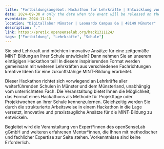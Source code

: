 ```yaml
---
title: "Fortbildungsangebot: Hackathon für Lehrkräfte | Entwicklung von innovativen Ideen und Projekten für digitale Schule"
date: 2024-09-30 # only the date when the event will be released on the website
eventdate: 2024-11-13
location: "Digitallabor Münster | Leonardo Campus 6a | 48149 Münster"
description: "."
link: https://pretix.opensenselab.org/hack1311124/
tags: ["Fortbildung", "Lehrkräfte", "Schule"]
---
```


Sie sind Lehrkraft und möchten innovative Ansätze für eine zeitgemäße MINT-Bildung an Ihrer Schule entwickeln? Dann nehmen Sie an unserem eintägigen Hackathon teil! In diesem inspirierenden Format werden gemeinsam mit weiteren Lehrkräften aus verschiedenen Fachrichtungen kreative Ideen für eine zukunftsfähige MINT-Bildung erarbeitet.

Dieser Hackathon richtet sich vorwiegend an Lehrkräfte aller weiterführenden Schulen in Münster und dem Münsterland, unabhängig vom unterrichteten Fach. Die Veranstaltung bietet Ihnen die Möglichkeit, das Format eines Hackathons als Methode für Projekttage oder Projektwochen an Ihrer Schule kennenzulernen. Gleichzeitig werden Sie durch die strukturierte Arbeitsweise in einem Hackathon in die Lage versetzt, innovative und praxistaugliche Ansätze für die MINT-Bildung zu entwickeln.

Begleitet wird die Veranstaltung von Expert\*innen des openSenseLab gGmbH und weiteren erfahrenen Mentor\*innen, die Ihnen mit methodischer und fachlicher Expertise zur Seite stehen. Vorkenntnisse sind keine Erforderlich.

